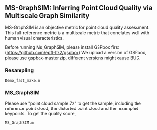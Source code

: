 ## MS-GraphSIM: Inferring Point Cloud Quality via Multiscale Graph Similarity
MS-GraphSIM is an objective metric for point cloud quality assessment. This full-reference metric is a multiscale metric that correlates well with human visual characteristics.

Before running Ms_GraphSIM, please install GSPbox first (https://github.com/epfl-lts2/gspbox) 
We upload a version of GSPbox, please use gspbox-master.zip, different versions might cause BUG.
### Resampling 
```
Demo_fast_make.m
```
### MS_GraphSIM
Please use "point cloud sample.7z" to get the sample, including the reference point cloud, the distorted point cloud and the resampled keypoints. To get the quality score,
```markdown
MS_GraphSIM.m
```

